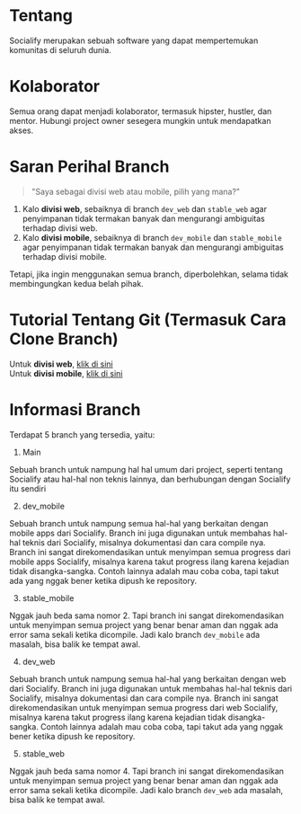 # Tentang
Socialify merupakan sebuah software yang dapat mempertemukan komunitas di seluruh dunia.

# Kolaborator
Semua orang dapat menjadi kolaborator, termasuk hipster, hustler, dan mentor. Hubungi project owner sesegera mungkin untuk mendapatkan akses.

# Saran Perihal Branch

> "Saya sebagai divisi web atau mobile, pilih yang mana?"

1. Kalo **divisi web**, sebaiknya di branch `dev_web` dan `stable_web` agar penyimpanan tidak termakan banyak dan mengurangi ambiguitas terhadap divisi web.
2. Kalo **divisi mobile**, sebaiknya di branch `dev_mobile` dan `stable_mobile` agar penyimpanan tidak termakan banyak dan mengurangi ambiguitas terhadap divisi mobile.

Tetapi, jika ingin menggunakan semua branch, diperbolehkan, selama tidak membingungkan kedua belah pihak.

# Tutorial Tentang Git (Termasuk Cara Clone Branch)
Untuk **divisi web**, [klik di sini]()<br>
Untuk **divisi mobile**, [klik di sini]()

# Informasi Branch
Terdapat 5 branch yang tersedia, yaitu:
1. Main

Sebuah branch untuk nampung hal hal umum dari project, seperti tentang Socialify atau hal-hal non teknis lainnya, dan berhubungan dengan Socialify itu sendiri

2. dev_mobile

Sebuah branch untuk nampung semua hal-hal yang berkaitan dengan mobile apps dari Socialify. Branch ini juga digunakan untuk membahas hal-hal teknis dari Socialify, misalnya dokumentasi dan cara compile nya. Branch ini sangat direkomendasikan untuk menyimpan semua progress dari mobile apps Socialify, misalnya karena takut progress ilang karena kejadian tidak disangka-sangka. Contoh lainnya adalah mau coba coba, tapi takut ada yang nggak bener ketika dipush ke repository.

3. stable_mobile

Nggak jauh beda sama nomor 2. Tapi branch ini sangat direkomendasikan untuk menyimpan semua project yang benar benar aman dan nggak ada error sama sekali ketika dicompile. Jadi kalo branch `dev_mobile` ada masalah, bisa balik ke tempat awal.

4. dev_web

Sebuah branch untuk nampung semua hal-hal yang berkaitan dengan web dari Socialify. Branch ini juga digunakan untuk membahas hal-hal teknis dari Socialify, misalnya dokumentasi dan cara compile nya. Branch ini sangat direkomendasikan untuk menyimpan semua progress dari web Socialify, misalnya karena takut progress ilang karena kejadian tidak disangka-sangka. Contoh lainnya adalah mau coba coba, tapi takut ada yang nggak bener ketika dipush ke repository.

5. stable_web

Nggak jauh beda sama nomor 4. Tapi branch ini sangat direkomendasikan untuk menyimpan semua project yang benar benar aman dan nggak ada error sama sekali ketika dicompile. Jadi kalo branch `dev_web` ada masalah, bisa balik ke tempat awal.
